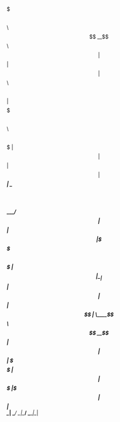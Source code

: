 $$$$$$$\            $$\                               
$$  __$$\           $$ |                              
$$ |  $$ |$$\   $$\ $$ | $$$$$$$\  $$$$$$\   $$$$$$\  
$$$$$$$  |$$ |  $$ |$$ |$$  _____| \____$$\ $$  __$$\ 
$$  ____/ $$ |  $$ |$$ |\$$$$$$\   $$$$$$$ |$$ |  \__|
$$ |      $$ |  $$ |$$ | \____$$\ $$  __$$ |$$ |      
$$ |      \$$$$$$  |$$ |$$$$$$$  |\$$$$$$$ |$$ |      
\__|       \______/ \__|\_______/  \_______|\__|      
                                                      
                                                      
                                                      
